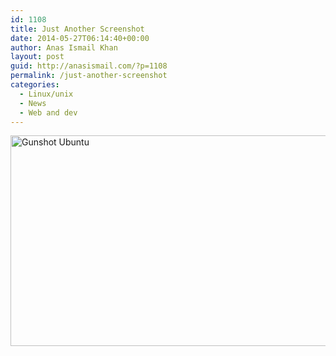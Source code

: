 ```yaml
---
id: 1108
title: Just Another Screenshot
date: 2014-05-27T06:14:40+00:00
author: Anas Ismail Khan
layout: post
guid: http://anasismail.com/?p=1108
permalink: /just-another-screenshot
categories:
  - Linux/unix
  - News
  - Web and dev
---
```

<img src="https://farm4.staticflickr.com/3825/14257611986_4ef30a30df_o.png" alt="Gunshot Ubuntu" width="514" height="337" />